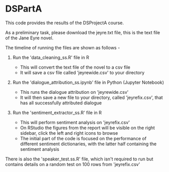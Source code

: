 # DSPartA

This code provides the results of the DSProjectA course. 

As a preliminary task, please download the jeyre.txt file, this is the text file of the Jane Eyre novel. 

The timeline of running the files are shown as follows - 

1. Run the 'data_cleaning_ss.R' file in R
   - This will convert the text file of the novel to a csv file
   - It will save a csv file called 'jeyrewide.csv' to your directory
  
2. Run the 'dialogue_attribution_ss.ipynb' file in Python (Jupyter Notebook)
   - This runs the dialogue attribution on 'jeyrewide.csv'
   - It will then save a new file to your directory, called 'jeyrefix.csv', that has all successfully attributed dialogue
  
3. Run the 'sentiment_extractor_ss.R' file in R
   - This will perform sentiment analysis on 'jeyrefix.csv'
   - On RStudio the figures from the report will be visible on the right sidebar, click the left and right icons to browse
   - The initial part of the code is focused on the performance of different sentiment dictionaries, with the latter half containing the
     sentiment analysis


There is also the 'speaker_test.ss.R' file, which isn't required to run but contains details on a random test on 100 rows from 'jeyrefix.csv'
